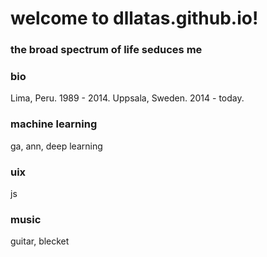 # welcome to dllatas.github.io!
### the broad spectrum of life seduces me

### bio
Lima, Peru. 1989 - 2014. Uppsala, Sweden. 2014 - today.

### machine learning
ga, ann, deep learning

### uix
js

### music
guitar, blecket